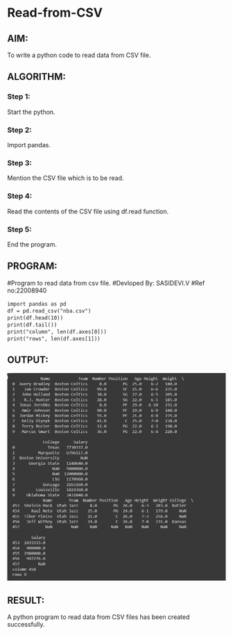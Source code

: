 # Read-from-CSV

## AIM:
To write a python code to read data from CSV file.

## ALGORITHM:
### Step 1:
Start the python.

### Step 2:
Import pandas.

### Step 3:
Mention the CSV file which is to be read.

### Step 4:
Read the contents of the CSV file using df.read function.

### Step 5:
End the program.

## PROGRAM:
#Program to read data from csv file.
#Devloped By: SASIDEVI.V
#Ref no:22008940
```
import pandas as pd
df = pd.read_csv("nba.csv")
print(df.head(10))
print(df.tail())
print("column", len(df.axes[0]))
print("rows", len(df.axes[1]))
```

## OUTPUT:
![](/out.png)

## RESULT:
A python program to read data from CSV files has been created successfully.
